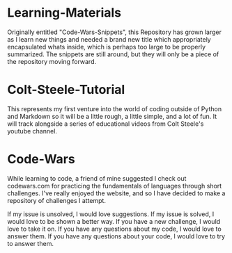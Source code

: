 # Learning-Materials
Originally entitled "Code-Wars-Snippets", this Repository has grown larger as I learn new things and needed a brand new title which appropriately encapsulated whats inside, which is perhaps too large to be properly summarized. The snippets are still around, but they will only be a piece of the repository moving forward.

# Colt-Steele-Tutorial
This represents my first venture into the world of coding outside of Python and Markdown so it will be a little rough, a little simple, and a lot of fun. It will track alongside a series of educational videos from Colt Steele's youtube channel. 

# Code-Wars
While learning to code, a friend of mine suggested I check out codewars.com for practicing the fundamentals of languages through short challenges. I've really enjoyed the website, and so I have decided to make a repository of challenges I attempt.

If my issue is unsolved, I would love suggestions.
If my issue is solved, I would love to be shown a better way.
If you have a new challenge, I would love to take it on.
If you have any questions about my code, I would love to answer them.
If you have any questions about your code, I would love to try to answer them.

